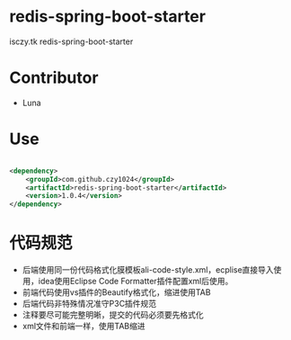 # redis-spring-boot-starter

isczy.tk redis-spring-boot-starter

# Contributor

- Luna

# Use

```xml

<dependency>
    <groupId>com.github.czy1024</groupId>
    <artifactId>redis-spring-boot-starter</artifactId>
    <version>1.0.4</version>
</dependency>
```

# 代码规范

- 后端使用同一份代码格式化膜模板ali-code-style.xml，ecplise直接导入使用，idea使用Eclipse Code Formatter插件配置xml后使用。
- 前端代码使用vs插件的Beautify格式化，缩进使用TAB
- 后端代码非特殊情况准守P3C插件规范
- 注释要尽可能完整明晰，提交的代码必须要先格式化
- xml文件和前端一样，使用TAB缩进
